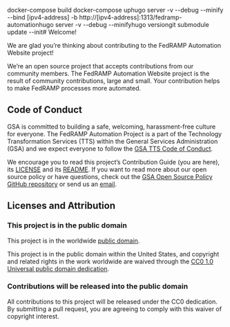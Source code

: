 docker-compose build
docker-compose uphugo server -v --debug --minify --bind [ipv4-address] -b http://[ipv4-address]:1313/fedramp-automationhugo server -v --debug --minifyhugo versiongit submodule update --init# Welcome!

We are glad you’re thinking about contributing to the FedRAMP Automation Website project!

We’re an open source project that accepts contributions from our community members. The FedRAMP Automation Website project is the result of community contributions, large and small. Your contribution helps to make FedRAMP processes more automated. 

## Code of Conduct

GSA is committed to building a safe, welcoming, harassment-free culture for everyone. The FedRAMP Automation Project is a part of the Technology Transformation Services (TTS) within the General Services Administration (GSA) and we expect everyone to follow the [GSA TTS Code of Conduct](https://handbook.tts.gsa.gov/about-us/code-of-conduct/).

We encourage you to read this project’s Contribution Guide (you are here), its [LICENSE](https://github.com/GSA/automate.fedramp.gov/blob/main/LICENSE.md) and its [README](https://github.com/GSA/automate.fedramp.gov/blob/main/README.md). If you want to read more about our open source policy or have questions, check out the [GSA Open Source Policy GitHub repository](https://github.com/GSA/open-source-policy) or send us an [email](mailto:oscal@fedramp.gov).

## Licenses and Attribution

### This project is in the public domain

This project is in the worldwide [public domain](https://github.com/GSA/automate.fedramp.gov/blob/main/LICENSE.md).

This project is in the public domain within the United States, and copyright and related rights in the work worldwide are waived through the [CC0 1.0 Universal public domain dedication](https://creativecommons.org/publicdomain/zero/1.0/).

### Contributions will be released into the public domain

All contributions to this project will be released under the CC0 dedication. By submitting a pull request, you are agreeing to comply with this waiver of copyright interest.
